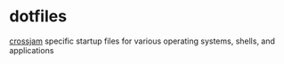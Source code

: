 # dotfiles
[crossjam](https://github.com/crossjam) specific startup files for various operating systems, shells, and applications
